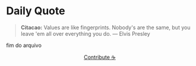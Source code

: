 # Daily Quote

> **Citacao:** Values are like fingerprints. Nobody's are the same, but you leave 'em all over everything you do. — Elvis Presley

fim do arquivo

<watermark-footer>
<p align="center">
  <a href="https://github.com/ruisuan/ruisuan/blob/main/contribute.md">Contribute ☕</a>
</p>
</watermark-footer>

